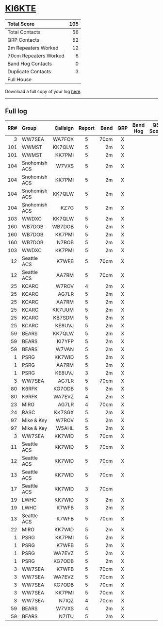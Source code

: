 # [KI6KTE](https://www.qrz.com/db/KI6KTE)

| Total Score           |   105 |
|:----------------------|------:|
| Total Contacts        |    56 |
| QRP Contacts          |    52 |
| 2m Repeaters Worked   |    12 |
| 70cm Repeaters Worked |     6 |
| Band Hog Contacts     |     0 |
| Duplicate Contacts    |     3 |
| Full House            |       |

Download a full copy of your log [here](/results/KI6KTE/log.csv).

---

## Full log


|   RR# | Group         |   Callsign |  Report  |   Band |  QRP  |  Band Hog  |   QSO Score |
|------:|:--------------|-----------:|:--------:|-------:|:-----:|:----------:|------------:|
|     3 | WW7SEA        |     WA7FOX |    5     |   70cm |   X   |            |           2 |
|   101 | WWMST         |     KK7QLW |    5     |     2m |   X   |            |           2 |
|   101 | WWMST         |     KK7PMI |    5     |     2m |   X   |            |           2 |
|   104 | Snohomish ACS |      W7VXS |    5     |     2m |   X   |            |           2 |
|   104 | Snohomish ACS |     KK7PMI |    5     |     2m |   X   |            |           2 |
|   104 | Snohomish ACS |     KK7QLW |    5     |     2m |   X   |            |           2 |
|   104 | Snohomish ACS |       KZ7G |    5     |     2m |   X   |            |           2 |
|   103 | WWDXC         |     KK7QLW |    5     |     2m |   X   |            |           2 |
|   160 | WB7DOB        |     WB7DOB |    5     |     2m |   X   |            |           2 |
|   160 | WB7DOB        |     KK7PMI |    5     |     2m |   X   |            |           2 |
|   160 | WB7DOB        |      N7ROB |    5     |     2m |   X   |            |           2 |
|   103 | WWDXC         |     KK7PMI |    5     |     2m |   X   |            |           2 |
|    12 | Seattle ACS   |      K7WFB |    5     |   70cm |   X   |            |           2 |
|    12 | Seattle ACS   |      AA7RM |    5     |   70cm |   X   |            |           2 |
|    25 | KCARC         |      W7ROV |    4     |     2m |   X   |            |           2 |
|    25 | KCARC         |      AG7LR |    5     |     2m |   X   |            |           2 |
|    25 | KCARC         |      AA7RM |    5     |     2m |   X   |            |           2 |
|    25 | KCARC         |     KK7UUM |    5     |     2m |   X   |            |           2 |
|    25 | KCARC         |     KB7SDM |    5     |     2m |   X   |            |           2 |
|    25 | KCARC         |     KE8UVJ |    5     |     2m |   X   |            |           2 |
|    59 | BEARS         |     KK7QLW |    5     |     2m |   X   |            |           2 |
|    59 | BEARS         |     KI7YFP |    5     |     2m |   X   |            |           2 |
|    59 | BEARS         |      W7VAN |    5     |     2m |   X   |            |           2 |
|     1 | PSRG          |     KK7WID |    5     |     2m |   X   |            |           2 |
|     1 | PSRG          |      AA7RM |    5     |     2m |   X   |            |           2 |
|     1 | PSRG          |     KE8UVJ |    3     |     2m |   X   |            |           2 |
|     3 | WW7SEA        |      AG7LR |    5     |   70cm |   X   |            |           2 |
|    80 | K6RFK         |     KG7ODB |    5     |     2m |   X   |            |           2 |
|    80 | K6RFK         |     WA7EVZ |    4     |     2m |   X   |            |           2 |
|    23 | MIRO          |      AG7LR |    4     |   70cm |   X   |            |           2 |
|    24 | RASC          |     KK7SGX |    5     |     2m |   X   |            |           2 |
|    97 | Mike & Key    |      W7ROV |    5     |     2m |   X   |            |           2 |
|    97 | Mike & Key    |      W5AHL |    5     |     2m |   X   |            |           2 |
|     3 | WW7SEA        |     KK7WID |    5     |   70cm |   X   |            |           2 |
|    11 | Seattle ACS   |     KK7WID |    5     |   70cm |   X   |            |           2 |
|    12 | Seattle ACS   |     KK7WID |    5     |   70cm |   X   |            |           2 |
|    13 | Seattle ACS   |     KK7WID |    5     |   70cm |   X   |            |           2 |
|    17 | Seattle ACS   |     KK7WID |    3     |   70cm |       |            |           1 |
|    19 | LWHC          |     KK7WID |    3     |     2m |   X   |            |           2 |
|    19 | LWHC          |      K7WFB |    3     |     2m |   X   |            |           2 |
|    13 | Seattle ACS   |      K7WFB |    5     |   70cm |   X   |            |           2 |
|    22 | MIRO          |     KK7WID |    5     |     2m |   X   |            |           2 |
|     1 | PSRG          |     KK7PMI |    5     |     2m |   X   |            |           2 |
|     1 | PSRG          |      K7WFB |    5     |     2m |   X   |            |           2 |
|     1 | PSRG          |     WA7EVZ |    5     |     2m |   X   |            |           2 |
|     1 | PSRG          |     KG7ODB |    5     |     2m |   X   |            |           2 |
|     3 | WW7SEA        |      K7WFB |    5     |   70cm |   X   |            |           2 |
|     3 | WW7SEA        |     WA7EVZ |    5     |   70cm |   X   |            |           2 |
|     3 | WW7SEA        |     KG7ODB |    5     |   70cm |   X   |            |           2 |
|     3 | WW7SEA        |     KK7PMI |    5     |   70cm |   X   |            |           2 |
|     3 | WW7SEA        |      N7IQZ |    4     |   70cm |   X   |            |           2 |
|    59 | BEARS         |      W7VXS |    4     |     2m |   X   |            |           2 |
|    59 | BEARS         |      N7ITU |    5     |     2m |   X   |            |           2 |
